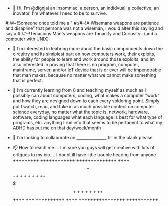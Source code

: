 - 👋 Hi, I’m @dignjai an insomniac, a person, an indidvual, a collective, an inovator, I'm whatever I need to be to survive. 

#:/#~!Someone once told me a "
#:/#~!A Wisemans weapons are patience and disapline" that persona was not a wiseman, I would alter this saying and say a 
#:/#~!Tenacious Man's weapons are Tanacity and Curiosity.. (and a computer with UNIX)

- 👀 I’m interested in leabring more about the basic componoents down the circuitry and its simiplest part on how computers work, their exploits, the ability for people to learn and work around those exploits, and im also interested in proving that there is no program, computer, mainframe, server, and/or IoT device that is or ever will be impenetrable that man makes, because no matter what we cannot make something that is perfect.

- 🌱 I’m currently learning from 0 and teaching myself as much as I possibly can about computers, coding, what makes a computer "work" and how they are designed down to each every soldering point. Simply put I watch, read, and take in as much possible contect on computer science everyday, no matter what the topic is, network, hardware, software, coding languages what each language is best for what type of programs, etc. anything I run into that seems to be pertanent to what my ADHD has put me on that day/week/month

- 💞️ I’m looking to collaborate on _______________ fill in the blank please

- 📫 How to reach me ... I'm sure you guys will get creative with lots of critques to my bio.... I doubt ill have little trouble hearing from anyone
         +++++++++
       ++++++++++++
      ++++++++++++++
     ++++$$-$$$-$$++++
     ++++$$$$$$$$++++
      ++++$$$$$$++++    +++
        ++++++++++    ++++ 
        ++++++++++++++++
        +++++++++++

<!---


dignjai/dignjai is a ✨ special ✨ repository because its `README.md` (this file) appears on your GitHub profile.
You can click the Preview link to take a look at your changes.
--->
# 
